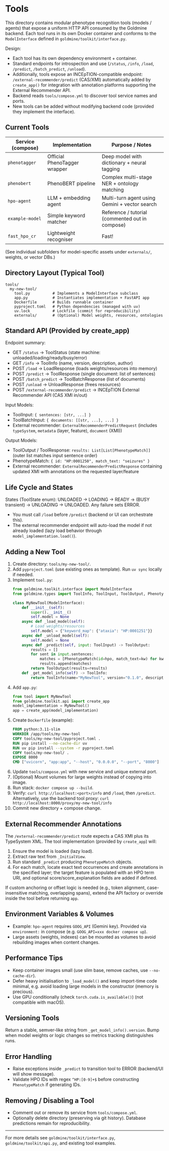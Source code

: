 # Tools

This directory contains modular phenotype recognition tools (models / agents) that expose a uniform HTTP API consumed by the Goldmine backend. Each tool runs in its own Docker container and conforms to the `ModelInterface` defined in `goldmine/toolkit/interface.py`.

Design:
- Each tool has its own dependency environment + container.
- Standard endpoints for introspection and use (`/status`, `/info`, `/load`, `/predict`, `/batch_predict`, `/unload`).
- Additionally, tools expose an INCEpTION-compatible endpoint: `/external-recommender/predict` (CAS/XMI) automatically added by `create_app()` for integration with annotation platforms supporting the External Recommender API.
- Backend reads `tools/compose.yml` to discover tool service names and ports.
- New tools can be added without modifying backend code (provided they implement the interface).

## Current Tools

| Service (compose) | Implementation | Purpose / Notes |
| ----------------- | -------------- | --------------- |
| `phenotagger` | Official PhenoTagger wrapper | Deep model with dictionary + neural tagging |
| `phenobert` | PhenoBERT pipeline | Complex multi-stage NER + ontology matching |
| `hpo-agent` | LLM + embedding agent | Multi-turn agent using Gemini + vector search |
| `example-model` | Simple keyword matcher | Reference / tutorial (commented out in compose) |
| `fast_hpo_cr` | Lightweight recogniser | Fast! |

(See individual subfolders for model-specific assets under `externals/`, weights, or vector DBs.)

## Directory Layout (Typical Tool)

```
tools/
  my-new-tool/
    tool.py          # Implements a ModelInterface subclass
    app.py           # Instantiates implementation + FastAPI app
    Dockerfile       # Builds runnable container
    pyproject.toml   # Python dependencies (managed with uv)
    uv.lock          # Lockfile (commit for reproducibility)
    externals/       # (Optional) Model weights, resources, ontologies
```

## Standard API (Provided by create_app)

Endpoint summary:
- GET `/status` -> ToolStatus (state machine: unloaded/loading/ready/busy/error)
- GET `/info` -> ToolInfo (name, version, description, author)
- POST `/load` -> LoadResponse (loads weights/resources into memory)
- POST `/predict` -> ToolResponse (single document: list of sentences)
- POST `/batch_predict` -> ToolBatchResponse (list of documents)
- POST `/unload` -> UnloadResponse (frees resources)
- POST `/external-recommender/predict` -> INCEpTION External Recommender API (CAS XMI in/out)

Input Models:
- ToolInput: `{ sentences: [str, ...] }`
- ToolBatchInput: `{ documents: [[str, ...], ...] }`
- External recommender: `ExternalRecommenderPredictRequest` (includes `typeSystem`, `metadata` (layer, feature), `document` (XMI))

Output Models:
- ToolOutput / ToolResponse: `results: List[List[PhenotypeMatch]]` (outer list matches input sentence order)
- PhenotypeMatch: `{ id: "HP:0001250", match_text: "seizures" }`
- External recommender: `ExternalRecommenderPredictResponse` containing updated XMI with annotations on the requested layer/feature

## Life Cycle and States

States (ToolState enum): UNLOADED -> LOADING -> READY -> (BUSY transient) -> UNLOADING -> UNLOADED. Any failure sets ERROR.
- You must call `/load` before `/predict` (backend or UI can orchestrate this).
- The external recommender endpoint will auto-load the model if not already loaded (lazy load behavior through `model_implementation.load()`).

## Adding a New Tool

1. Create directory: `tools/my-new-tool/`.
2. Add `pyproject.toml` (use existing ones as template). Run `uv sync` locally if needed.
3. Implement `tool.py`:
   ```python
   from goldmine.toolkit.interface import ModelInterface
   from goldmine.types import ToolInfo, ToolInput, ToolOutput, PhenotypeMatch

   class MyNewTool(ModelInterface):
       def __init__(self):
           super().__init__()
           self.model = None
       async def _load_model(self):
           # Load weights/resources
           self.model = {"keyword_map": {"ataxia": "HP:0001251"}}
       async def _unload_model(self):
           self.model = None
       async def _predict(self, input: ToolInput) -> ToolOutput:
           results = []
           for sent in input.sentences:
               matches = [PhenotypeMatch(id=hpo, match_text=kw) for kw, hpo in self.model["keyword_map"].items() if kw in sent.lower()]
               results.append(matches)
           return ToolOutput(results=results)
       def _get_model_info(self) -> ToolInfo:
           return ToolInfo(name="MyNewTool", version="0.1.0", description="Demo", author="Me")
   ```
4. Add `app.py`:
   ```python
   from tool import MyNewTool
   from goldmine.toolkit.api import create_app
   model_implementation = MyNewTool()
   app = create_app(model_implementation)
   ```
5. Create `Dockerfile` (example):
   ```Dockerfile
   FROM python:3.11-slim
   WORKDIR /app/tools/my-new-tool
   COPY tools/my-new-tool/pyproject.toml .
   RUN pip install --no-cache-dir uv
   RUN uv pip install --system -r pyproject.toml
   COPY tools/my-new-tool/ .
   EXPOSE 8000
   CMD ["uvicorn", "app:app", "--host", "0.0.0.0", "--port", "8000"]
   ```
6. Update `tools/compose.yml` with new service and unique external port.
7. (Optional) Mount volumes for large weights instead of copying into image.
8. Run stack: `docker compose up --build`.
9. Verify: `curl http://localhost:<port>/info` and `/load`, then `/predict`.
Alternatively, use the backend tool proxy: `curl http://localhost:8000/proxy/my-new-tool/info`
10. Commit new directory + compose change.

## External Recommender Annotations
The `/external-recommender/predict` route expects a CAS XMI plus its TypeSystem XML. The tool implementation (provided by `create_app`) will:
1. Ensure the model is loaded (lazy load).
2. Extract raw text from `_InitialView`.
3. Run standard `_predict` producing `PhenotypeMatch` objects.
4. For each match, locate exact text occurrences and create annotations in the specified layer; the target feature is populated with an HPO term URI, and optional score/score_explanation fields are added if defined.

If custom anchoring or offset logic is needed (e.g., token alignment, case-insensitive matching, overlapping spans), extend the API factory or override inside the tool before returning `app`.

## Environment Variables & Volumes
- Example: `hpo-agent` requires `GOOG_API` (Gemini key). Provided via `environment:` in compose (e.g. `GOOG_API=xxx docker compose up`).
- Large assets (weights, indexes) can be mounted as volumes to avoid rebuilding images when content changes.

## Performance Tips

- Keep container images small (use slim base, remove caches, use `--no-cache-dir`).
- Defer heavy initialisation to `_load_model()` and keep import-time code minimal,
  e.g. avoid loading large models in the constructor (memory is precious).
- Use GPU conditionally (check `torch.cuda.is_available()`) (not compatible with macOS).

## Versioning Tools

Return a stable, semver-like string from `_get_model_info().version`. Bump when model weights or logic changes so metrics tracking distinguishes runs.

## Error Handling

- Raise exceptions inside `_predict` to transition tool to ERROR (backend/UI will show message).
- Validate HPO IDs with regex `^HP:[0-9]+$` before constructing `PhenotypeMatch` if generating IDs.

## Removing / Disabling a Tool

- Comment out or remove its service from `tools/compose.yml`.
- Optionally delete directory (preserving via git history). Database predictions remain for reproducibility.

---
For more details see `goldmine/toolkit/interface.py`, `goldmine/toolkit/api.py`, and existing tool examples.
